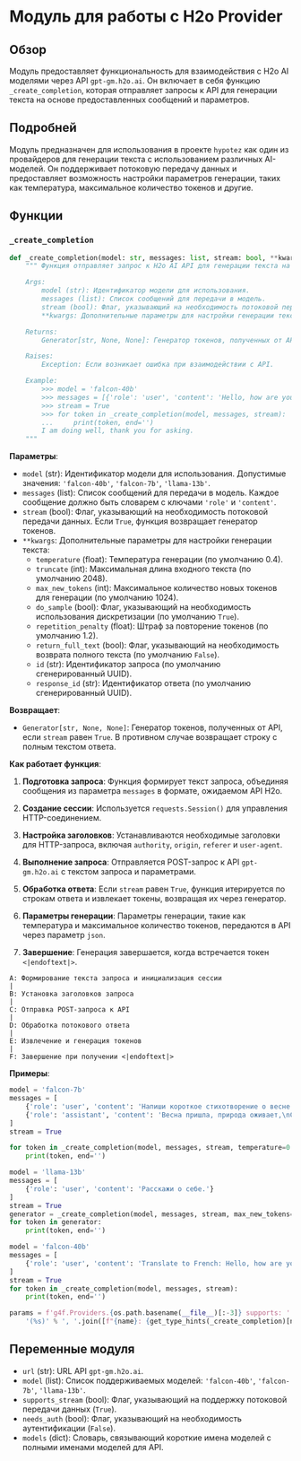 # Модуль для работы с H2o Provider

## Обзор

Модуль предоставляет функциональность для взаимодействия с H2o AI моделями через API `gpt-gm.h2o.ai`. Он включает в себя функцию `_create_completion`, которая отправляет запросы к API для генерации текста на основе предоставленных сообщений и параметров.

## Подробней

Модуль предназначен для использования в проекте `hypotez` как один из провайдеров для генерации текста с использованием различных AI-моделей. Он поддерживает потоковую передачу данных и предоставляет возможность настройки параметров генерации, таких как температура, максимальное количество токенов и другие.

## Функции

### `_create_completion`

```python
def _create_completion(model: str, messages: list, stream: bool, **kwargs):
    """ Функция отправляет запрос к H2o AI API для генерации текста на основе предоставленных сообщений и параметров.

    Args:
        model (str): Идентификатор модели для использования.
        messages (list): Список сообщений для передачи в модель.
        stream (bool): Флаг, указывающий на необходимость потоковой передачи данных.
        **kwargs: Дополнительные параметры для настройки генерации текста.

    Returns:
        Generator[str, None, None]: Генератор токенов, полученных от API.

    Raises:
        Exception: Если возникает ошибка при взаимодействии с API.

    Example:
        >>> model = 'falcon-40b'
        >>> messages = [{'role': 'user', 'content': 'Hello, how are you?'}]
        >>> stream = True
        >>> for token in _create_completion(model, messages, stream):
        ...     print(token, end='')
        I am doing well, thank you for asking.
    """
```

**Параметры**:

- `model` (str): Идентификатор модели для использования. Допустимые значения: `'falcon-40b'`, `'falcon-7b'`, `'llama-13b'`.
- `messages` (list): Список сообщений для передачи в модель. Каждое сообщение должно быть словарем с ключами `'role'` и `'content'`.
- `stream` (bool): Флаг, указывающий на необходимость потоковой передачи данных. Если `True`, функция возвращает генератор токенов.
- `**kwargs`: Дополнительные параметры для настройки генерации текста:
    - `temperature` (float): Температура генерации (по умолчанию 0.4).
    - `truncate` (int): Максимальная длина входного текста (по умолчанию 2048).
    - `max_new_tokens` (int): Максимальное количество новых токенов для генерации (по умолчанию 1024).
    - `do_sample` (bool): Флаг, указывающий на необходимость использования дискретизации (по умолчанию `True`).
    - `repetition_penalty` (float): Штраф за повторение токенов (по умолчанию 1.2).
    - `return_full_text` (bool): Флаг, указывающий на необходимость возврата полного текста (по умолчанию `False`).
    - `id` (str): Идентификатор запроса (по умолчанию сгенерированный UUID).
    - `response_id` (str): Идентификатор ответа (по умолчанию сгенерированный UUID).

**Возвращает**:

- `Generator[str, None, None]`: Генератор токенов, полученных от API, если `stream` равен `True`. В противном случае возвращает строку с полным текстом ответа.

**Как работает функция**:

1. **Подготовка запроса**: Функция формирует текст запроса, объединяя сообщения из параметра `messages` в формате, ожидаемом API H2o.

2. **Создание сессии**:  Используется `requests.Session()` для управления HTTP-соединением.

3. **Настройка заголовков**:  Устанавливаются необходимые заголовки для HTTP-запроса, включая `authority`, `origin`, `referer` и `user-agent`.

4. **Выполнение запроса**:  Отправляется POST-запрос к API `gpt-gm.h2o.ai` с текстом запроса и параметрами.

5. **Обработка ответа**:  Если `stream` равен `True`, функция итерируется по строкам ответа и извлекает токены, возвращая их через генератор.

6. **Параметры генерации**:  Параметры генерации, такие как температура и максимальное количество токенов, передаются в API через параметр `json`.

7. **Завершение**:  Генерация завершается, когда встречается токен `<|endoftext|>`.

```
A: Формирование текста запроса и инициализация сессии
|
B: Установка заголовков запроса
|
C: Отправка POST-запроса к API
|
D: Обработка потокового ответа
|
E: Извлечение и генерация токенов
|
F: Завершение при получении <|endoftext|>
```

**Примеры**:

```python
model = 'falcon-7b'
messages = [
    {'role': 'user', 'content': 'Напиши короткое стихотворение о весне.'},
    {'role': 'assistant', 'content': 'Весна пришла, природа оживает,\nСолнце светит, птички поют.'}
]
stream = True

for token in _create_completion(model, messages, stream, temperature=0.5, max_new_tokens=50):
    print(token, end='')
```

```python
model = 'llama-13b'
messages = [
    {'role': 'user', 'content': 'Расскажи о себе.'}
]
stream = True
generator = _create_completion(model, messages, stream, max_new_tokens=200)
for token in generator:
    print(token, end='')
```

```python
model = 'falcon-40b'
messages = [
    {'role': 'user', 'content': 'Translate to French: Hello, how are you?'}
]
stream = True
for token in _create_completion(model, messages, stream):
    print(token, end='')
```

```python
params = f'g4f.Providers.{os.path.basename(__file__)[:-3]} supports: ' + \
    '(%s)' % ', '.join([f"{name}: {get_type_hints(_create_completion)[name].__name__}" for name in _create_completion.__code__.co_varnames[:_create_completion.__code__.co_argcount]])
```

## Переменные модуля

- `url` (str): URL API `gpt-gm.h2o.ai`.
- `model` (list): Список поддерживаемых моделей: `'falcon-40b'`, `'falcon-7b'`, `'llama-13b'`.
- `supports_stream` (bool): Флаг, указывающий на поддержку потоковой передачи данных (`True`).
- `needs_auth` (bool): Флаг, указывающий на необходимость аутентификации (`False`).
- `models` (dict): Словарь, связывающий короткие имена моделей с полными именами моделей для API.